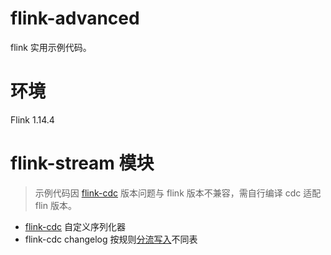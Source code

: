 # flink-advanced
flink 实用示例代码。

# 环境
Flink 1.14.4

# flink-stream 模块
> 示例代码因 [flink-cdc](https://github.com/GourdErwa/flink-cdc-connectors) 版本问题与 flink 版本不兼容，需自行编译 cdc 适配 flin 版本。

- [flink-cdc](flink-stream/src/main/java/io/group/flink/stream/cdc) 自定义序列化器
- flink-cdc changelog 按规则[分流写入](flink-stream/src/main/java/io/group/flink/stream/sink/ChangelogSink.java)不同表


